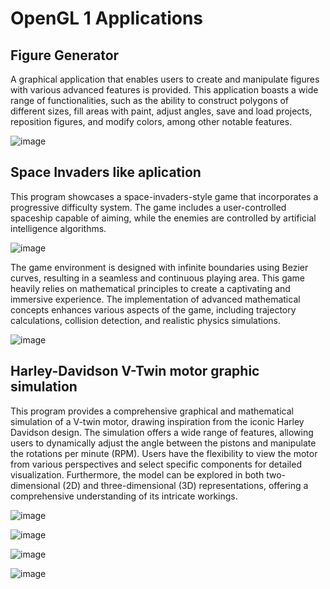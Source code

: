 # OpenGL 1 Applications

## Figure Generator

A graphical application that enables users to create and manipulate figures with various advanced features is provided. This application boasts a wide range of functionalities, such as the ability to construct polygons of different sizes, fill areas with paint, adjust angles, save and load projects, reposition figures, and modify colors, among other notable features.


![image](https://github.com/Raaulsthub/compGrafica/assets/85199336/4059b9a6-913c-486f-b257-4f073a922d80)


## Space Invaders like aplication

This program showcases a space-invaders-style game that incorporates a progressive difficulty system. The game includes a user-controlled spaceship capable of aiming, while the enemies are controlled by artificial intelligence algorithms.


![image](https://github.com/Raaulsthub/compGrafica/assets/85199336/6d7516a2-f099-4094-8bbe-3375801d938d)


The game environment is designed with infinite boundaries using Bezier curves, resulting in a seamless and continuous playing area. This game heavily relies on mathematical principles to create a captivating and immersive experience. The implementation of advanced mathematical concepts enhances various aspects of the game, including trajectory calculations, collision detection, and realistic physics simulations.


![image](https://github.com/Raaulsthub/compGrafica/assets/85199336/fe27a658-f5bb-4f8f-bd54-bfb0442be68f)


## Harley-Davidson V-Twin motor graphic simulation

This program provides a comprehensive graphical and mathematical simulation of a V-twin motor, drawing inspiration from the iconic Harley Davidson design. The simulation offers a wide range of features, allowing users to dynamically adjust the angle between the pistons and manipulate the rotations per minute (RPM). Users have the flexibility to view the motor from various perspectives and select specific components for detailed visualization. Furthermore, the model can be explored in both two-dimensional (2D) and three-dimensional (3D) representations, offering a comprehensive understanding of its intricate workings.

![image](https://github.com/Raaulsthub/compGrafica/assets/85199336/0a002653-583f-45aa-b0b5-363ef7d2738d)

![image](https://github.com/Raaulsthub/compGrafica/assets/85199336/5e2a2489-ad24-4470-a134-bbfb4e44a80a)

![image](https://github.com/Raaulsthub/compGrafica/assets/85199336/e49634a5-d4bd-49fd-a7ea-0e5c080c4d70)

![image](https://github.com/Raaulsthub/compGrafica/assets/85199336/e0cc04c0-d9fe-48ec-b564-bfe3b15475ec)
